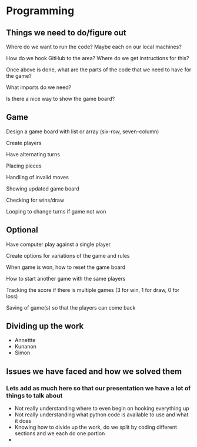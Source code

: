 # Programming

## Things we need to do/figure out
Where do we want to run the code?  Maybe each on our local machines?

How do we hook GitHub to the area?  Where do we get instructions for this?

Once above is done, what are the parts of the code that we need to have for the game?

What imports do we need?

Is there a nice way to show the game board?

## Game
Design a game board with list or array (six-row, seven-column)

Create players

Have alternating turns

Placing pieces

Handling of invalid moves

Showing updated game board

Checking for wins/draw

Looping to change turns if game not won

## Optional
Have computer play against a single player

Create options for variations of the game and rules

When game is won, how to reset the game board

How to start another game with the same players

Tracking the score if there is multiple games (3 for win, 1 for draw, 0 for loss)

Saving of game(s) so that the players can come back

## Dividing up the work
- Annettte
- Kunanon
- Simon

## Issues we have faced and how we solved them
### Lets add as much here so that our presentation we have a lot of things to talk about
- Not really understanding where to even begin on hooking everything up
- Not really understanding what python code is available to use and what it does
- Knowing how to divide up the work, do we split by coding different sections and we each do one portion
- 
